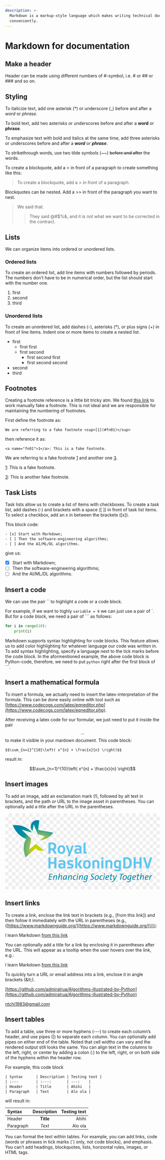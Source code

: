 ```yaml
---
description: >-
  Markdown is a markup-style language which makes writing technical documents
  conveniently.
---
```


# Markdown for documentation

## Make a header

Header can be made using different numbers of \#-symbol, i.e. \# or \#\# or \#\#\# and so on.

## Styling

To italicize text, add one asterisk \(\*\) or underscore \(\_\) before and after a _word_ or _phrase_.

To bold text, add two asterisks or underscores before and after a **word** or **phrase**.

To emphasize text with bold and italics at the same time, add three asterisks or underscores before and after a _**word**_ or _**phrase**_.

To strikethrough words, use two tilde symbols \(~~\) ~~before and after~~ the words.

To create a blockquote, add a &gt; in front of a paragraph to create something like this:

> To create a blockquote, add a &gt; in front of a paragraph.

Blockquotes can be nested. Add a &gt;&gt; in front of the paragraph you want to nest.

> We said that:
>
> > They said @\#$%&, and it is not what we want to be corrected in the contract.

## Lists

We can organize items into ordered or unordered lists.

### Ordered lists

To create an ordered list, add line items with numbers followed by periods. The numbers don’t have to be in numerical order, but the list should start with the number one.

1. first
2. second
3. third

### Unordered lists

To create an unordered list, add dashes \(-\), asterisks \(\*\), or plus signs \(+\) in front of line items. Indent one or more items to create a nested list.

* first
  * first first
  * first second 
    * first second first
    * first second second
* second
* third

## Footnotes

Creating a footnote reference is a little bit tricky atm. We found [this link](https://stackoverflow.com/questions/25579868/how-to-add-footnotes-to-github-flavoured-markdown) to work manually fake a footnote. This is not ideal and we are responsible for maintaining the numbering of footnotes.

First define the footnote as:

```text
We are referring to a fake footnote <sup>[1](#fn01)</sup>
```

then reference it as:

```text
<a name="fn01">1</a>: This is a fake footnote.
```

We are referring to a fake footnote [1](day_000.md#fn01) and another one [3](day_000.md#fn02).

[1](day_000.md): This is a fake footnote.

[3](day_000.md): This is another fake footnote.

## Task Lists

Task lists allow us to create a list of items with checkboxes. To create a task list, add dashes \(-\) and brackets with a space \(\[ \]\) in front of task list items. To select a checkbox, add an x in between the brackets \(\[x\]\).

This block code:

```text
- [x] Start with Markdown;
- [ ] Then the software-engineering algorithms;
- [ ] And the AI/ML/DL algorithms.
```

give us:

* [x] Start with Markdown;
* [ ] Then the software-engineering algorithms;
* [ ] And the AI/ML/DL algorithms.

## Insert a code

We can use the pair \`\` to highlight a code or a code block.

For example, if we want to highly `variable = 9` we can just use a pair of \`. But for a code block, we need a pair of \`\`\` as follows:

```python
for i in range(10):
    print(i)
```

Markdown supports syntax highlighting for code blocks. This feature allows us to add color highlighting for whatever language our code was written in. To add syntax highlighting, specify a language next to the tick marks before the code block. In the aformentioned example, the above code block is Python-code, therefore, we need to put `python` right after the first block of \`\`\`.

## Insert a mathematical formula

To insert a formula, we actually need to insert the latex-interpretation of the formula. This can be done easily online with tool such as [https://www.codecogs.com/latex/eqneditor.php](https://www.codecogs.com/latex/eqneditor.php).

After receiving a latex code for our formular, we just need to put it inside the pair $$...$$ to make it visible in your mardown document. This code block:

```text
$$\sum_{n=1}^{10}\left( x^{n} + \frac{x}{n} \right)$$
```

result in:

 $$\sum_{n=1}^{10}\left( x^{n} + \frac{x}{n} \right)$$

## Insert images

To add an image, add an exclamation mark \(!\), followed by alt text in brackets, and the path or URL to the image asset in parentheses. You can optionally add a title after the URL in the parentheses.

![Where i currently work](../.gitbook/assets/rhdhv.jpg)

## Insert links

To create a link, enclose the link text in brackets \(e.g., \[from this link\]\) and then follow it immediately with the URL in parentheses \(e.g., \([https://www.markdownguide.org/](https://www.markdownguide.org/)\)\):

I learn Markdown [from this link](https://www.markdownguide.org/)

You can optionally add a title for a link by enclosing it in parentheses after the URL. This will appear as a tooltip when the user hovers over the link, e.g.:

I learn Markdown [from this link](https://www.markdownguide.org/)

To quickly turn a URL or email address into a link, enclose it in angle brackets \(\&lt;\).

[https://github.com/admiralrua/Algorithms-illustrated-by-Python](https://github.com/admiralrua/Algorithms-illustrated-by-Python)

[ntchi1983@gmail.com](mailto:ntchi1983@gmail.com)

## Insert tables

To add a table, use three or more hyphens \(---\) to create each column’s header, and use pipes \(\|\) to separate each column. You can optionally add pipes on either end of the table. Noted that cell widths can vary and the rendered output still looks the same. You can align text in the columns to the left, right, or center by adding a colon \(:\) to the left, right, or on both side of the hyphens within the header row.

For example, this code block

```text
| Syntax      | Description | Testing text |
| :---        | :---:       | ---:    | 
| Header      | Title       | Ahihi   |
| Paragraph   | Text        | Alo ola |
```

will result in:

| Syntax | Description | Testing text |
| :--- | :---: | ---: |
| Header | **Title** | Ahihi |
| Paragraph | _Text_ | Alo ola |

You can format the text within tables. For example, you can add links, code \(words or phrases in tick marks \(\`\) only, not code blocks\), and emphasis. You can’t add headings, blockquotes, lists, horizontal rules, images, or HTML tags.

